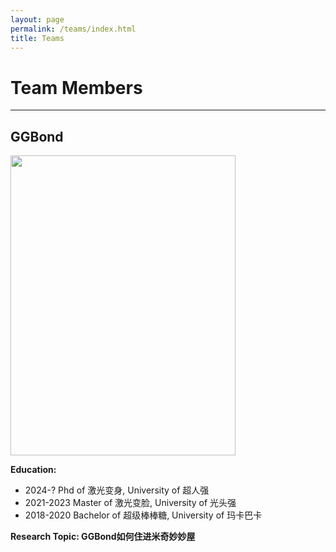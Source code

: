 ```yaml
---
layout: page
permalink: /teams/index.html
title: Teams
---
```




# Team Members
---
## GGBond

<img src="https://Anny-Zhao.github.io/images/teams/GGbond.jpg" class="floatpic" width="360" height="480">
<br>

**Education:**
- 2024-?       Phd of 激光变身, University of 超人强
- 2021-2023    Master of 激光变脸, University of 光头强
- 2018-2020    Bachelor of 超级棒棒糖, University of 玛卡巴卡

**Research Topic:   GGBond如何住进米奇妙妙屋**
